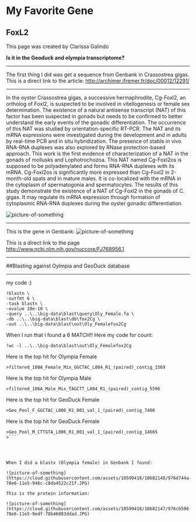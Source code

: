 # My Favorite Gene
## FoxL2

This page was created by Clarissa Galindo

**Is it in the Geoduck and olympia transcriptome?**

---

The first thing I did was get a sequence from Genbank in Crassostrea gigas.
This is a direct link to the article:
<http://archimer.ifremer.fr/doc/00012/12291/>

---

In the oyster Crassostrea gigas, a successive hermaphrodite, Cg-Foxl2, an ortholog of Foxl2, is suspected to be involved in vitellogenesis or female sex determination. The existence of a natural antisense transcript (NAT) of this factor has been suspected in gonads but needs to be confirmed to better understand the early events of the gonadic differentiation. The occurrence of this NAT was studied by orientation-specific RT-PCR. The NAT and its mRNA expressions were investigated during the development and in adults by real-time PCR and in situ hybridization. The presence of stable in vivo RNA-RNA duplexes was also explored by RNase protection-based approach. This work is the first evidence of characterization of a NAT in the gonads of mollusks and Lophotrochozoa. This NAT named Cg-Foxl2os is supposed to be polyadenylated and forms RNA-RNA duplexes with its mRNA. Cg-Foxl2os is significantly more expressed than Cg-Foxl2 in 2-month-old spats and in mature males. It is co-localized with the mRNA in the cytoplasm of spermatogonia and spermatocytes. The results of this study demonstrate the existence of a NAT of Cg-Foxl2 in the gonads of C. gigas. It may regulate its mRNA expression through formation of cytoplasmic RNA-RNA duplexes during the oyster gonadic differentiation.


![picture-of-something](https://cloud.githubusercontent.com/assets/10599418/10682150/9770d46e-78e6-11e5-84f4-8b47bc210283.JPG)

---
This is the gene in Genbank:
![picture-of-something](https://cloud.githubusercontent.com/assets/10599418/10682149/976f6d7c-78e6-11e5-9b67-b5f1e29d3640.JPG)

This is a direct link to the page
<http://www.ncbi.nlm.nih.gov/nuccore/FJ768956.1>

---

##Blasting against Oylmpia and GeoDuck database

---
my code :)

``` 
!blastn \
-outfmt 6 \
-task blastn \
-evalue 10e-10 \
-query ..\..\big-data\blast\query\Oly_Female.fa \
-db ..\..\big-data\blast\db\fox2Cg \
-out ..\..\big-data\blast\out\Oly_Femalefox2Cg
```

When I run that I found a 6 MATCH!!
Here my code for count:

```
!wc -l ..\..\big-data\blast\out\Oly_Femalefox2Cg
```

Here is the top hit for Olympia Female

```
>filtered_108A_Female_Mix_GGCTAC_L004_R1_(paired)_contig_1569
```

Here is the top hit for Olympia Male

```
>filtered_106A_Male_Mix_TAGCTT_L004_R1_(paired)_contig_5596
```
Here is the top hit for GeoDuck Female

```
>Geo_Pool_F_GGCTAC_L006_R1_001_val_1_(paired)_contig_7400
```

Here is the top hit for GeoDuck Female

```
>Geo_Pool_M_CTTGTA_L006_R1_001_val_1_(paired)_contig_14665
>```
 



When I did a blastx (Olympia female) in Genbank I found:

![picture-of-something](https://cloud.githubusercontent.com/assets/10599418/10682148/976d744a-78e6-11e5-946c-c8da4522c21f.JPG)

This is the protein information:

![picture-of-something] (https://cloud.githubusercontent.com/assets/10599418/10682147/976c6596-78e6-11e5-9edf-78b46083ddad.JPG)

